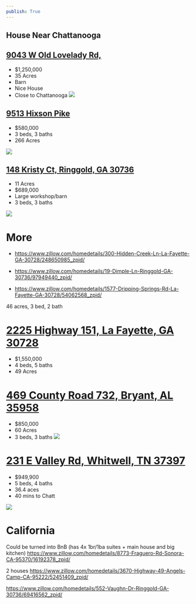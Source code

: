 ```yaml
---
publish: True
---
```


## House Near Chattanooga

##  [9043 W Old Lovelady Rd,](https://www.zillow.com/homedetails/9043-W-Old-Lovelady-Rd-Hixson-TN-37343/41373880_zpid/)

- $1,250,000
- 35 Acres
- Barn
- Nice House
- Close to Chattanooga
![](https://photos.zillowstatic.com/fp/64644458058cdeb982f49cbf6803b8a6-cc_ft_576.jpg)


## [9513 Hixson Pike](https://www.zillow.com/homedetails/9513-Hixson-Pike-Soddy-Daisy-TN-37379/41377679_zpid/?)
 - $580,000
 - 3 beds, 3 baths
 - 266 Acres
 
![](https://photos.zillowstatic.com/fp/5c8edfa4249ed36a21892a5949dc323e-cc_ft_768.webp)


## [148 Kristy Ct, Ringgold, GA 30736](https://www.zillow.com/homedetails/148-Kristy-Ct-Ringgold-GA-30736/50507511_zpid/)

- 11 Acres
- $689,000
- Large workshop/barn
- 3 beds, 3 baths


![](https://photos.zillowstatic.com/fp/15d99b5bb3ef4259874300e6eb4ad027-cc_ft_1536.webp)


# More

 - https://www.zillow.com/homedetails/300-Hidden-Creek-Ln-La-Fayette-GA-30728/248650985_zpid/

- https://www.zillow.com/homedetails/19-Dimple-Ln-Ringgold-GA-30736/97949440_zpid/
- https://www.zillow.com/homedetails/1577-Dripping-Springs-Rd-La-Fayette-GA-30728/54062568_zpid/

46 acres, 3 bed, 2 bath


# [2225 Highway 151, La Fayette, GA 30728]( https://www.zillow.com/homedetails/2225-Highway-151-La-Fayette-GA-30728/54064690_zpid/)
 - $1,550,000
 - 4 beds, 5 baths
 - 49 Acres


# [469 County Road 732, Bryant, AL 35958]( https://www.zillow.com/homedetails/469-County-Road-732-Bryant-AL-35958/229221678_zpid/ ) 
 - $850,000
 - 60 Acres
 - 3 beds, 3 baths
![](https://photos.zillowstatic.com/fp/766eb61338fda14098643b48709fd5da-uncropped_scaled_within_1536_1152.webp)


# [231 E Valley Rd, Whitwell, TN 37397](https://www.zillow.com/homedetails/231-E-Valley-Rd-Whitwell-TN-37397/227075603_zpid/)
 - $949,900
 - 5 beds, 4 baths
 - 36.4 aces
 - 40 mins to Chatt

![](https://photos.zillowstatic.com/fp/e4b1d756f877a1e6788e645e01a5db73-cc_ft_1536.webp)



# California


Could be turned into BnB (has 4x 1br/1ba suites + main house and big kitchen)
https://www.zillow.com/homedetails/8773-Fraguero-Rd-Sonora-CA-95370/16192378_zpid/


2 houses
https://www.zillow.com/homedetails/3670-Highway-49-Angels-Camp-CA-95222/52451409_zpid/


https://www.zillow.com/homedetails/552-Vaughn-Dr-Ringgold-GA-30736/69416562_zpid/
